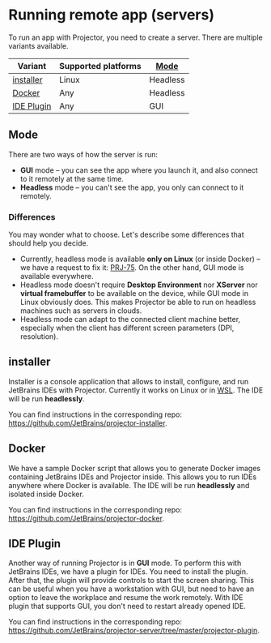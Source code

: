 # Running remote app (servers)

To run an app with Projector, you need to create a server. There are multiple variants available.

Variant | Supported platforms | [Mode](#mode)
---|---|---
[installer](#installer) | Linux | Headless
[Docker](#docker) | Any | Headless
[IDE Plugin](#ide-plugin) | Any | GUI

## Mode

There are two ways of how the server is run:

- **GUI** mode – you can see the app where you launch it, and also connect to it remotely at the same time.
- **Headless** mode – you can't see the app, you only can connect to it remotely.

### Differences

You may wonder what to choose. Let's describe some differences that should help you decide.

- Currently, headless mode is available **only on Linux** (or inside Docker) – we have a request to fix it: [PRJ-75](https://youtrack.jetbrains.com/issue/PRJ-75). On the other hand, GUI mode is available everywhere.
- Headless mode doesn't require **Desktop Environment** nor **XServer** nor **virtual framebuffer** to be available on the device, while GUI mode in Linux obviously does. This makes Projector be able to run on headless machines such as servers in clouds.
- Headless mode can adapt to the connected client machine better, especially when the client has different screen parameters (DPI, resolution).

## installer

Installer is a console application that allows to install, configure, and run JetBrains IDEs with Projector. Currently it works on Linux or in [WSL](https://docs.microsoft.com/windows/wsl/). The IDE will be run **headlessly**.

You can find instructions in the corresponding repo: <https://github.com/JetBrains/projector-installer>.

## Docker

We have a sample Docker script that allows you to generate Docker images containing JetBrains IDEs and Projector inside. This allows you to run IDEs anywhere where Docker is available. The IDE will be run **headlessly** and isolated inside Docker.

You can find instructions in the corresponding repo: <https://github.com/JetBrains/projector-docker>.

## IDE Plugin

Another way of running Projector is in **GUI** mode. To perform this with JetBrains IDEs, we have a plugin for IDEs. You need to install the plugin. After that, the plugin will provide controls to start the screen sharing. This can be useful when you have a workstation with GUI, but need to have an option to leave the workplace and resume the work remotely. With IDE plugin that supports GUI, you don't need to restart already opened IDE.

You can find instructions in the corresponding repo: <https://github.com/JetBrains/projector-server/tree/master/projector-plugin>.
